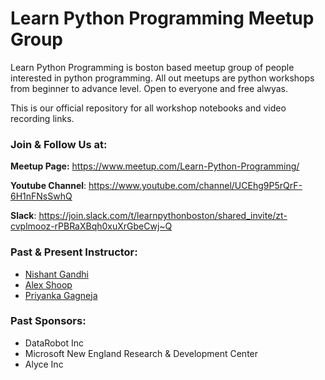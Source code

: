 # Learn Python Programming Meetup Group

Learn Python Programming is boston based meetup group of people interested in python programming. All out meetups are python workshops from beginner to advance level. Open to everyone and free alwyas.

This is our official repository for all workshop notebooks and video recording links. 

### Join & Follow Us at:

**Meetup Page:** 
https://www.meetup.com/Learn-Python-Programming/

**Youtube Channel**: 
https://www.youtube.com/channel/UCEhg9P5rQrF-6H1nFNsSwhQ

**Slack**: 
https://join.slack.com/t/learnpythonboston/shared_invite/zt-cvplmooz-rPBRaXBqh0xuXrGbeCwj~Q

### Past & Present Instructor:

  + [Nishant Gandhi](https://www.linkedin.com/in/nishantgandhi99/)
  + [Alex Shoop](https://www.linkedin.com/in/alexandershoop/)
  + [Priyanka Gagneja](https://www.linkedin.com/in/priyanka-gagneja/)


### Past Sponsors:

+ DataRobot Inc
+ Microsoft New England Research & Development Center
+ Alyce Inc
